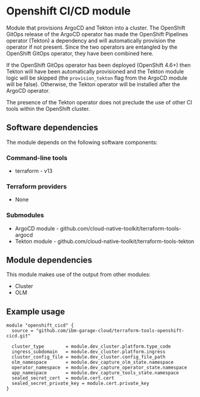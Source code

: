 # Openshift CI/CD module

Module that provisions ArgoCD and Tekton into a cluster. The OpenShift GitOps release of the ArgoCD operator has made the OpenShift Pipelines operator (Tekton) a dependency and will automatically provision the operator if not present. Since the two operators are entangled by the OpenShift GitOps operator, they have been combined here.

If the OpenShift GitOps operator has been deployed (OpenShift 4.6+) then Tekton will have been automatically provisioned and the Tekton module logic will be skipped (the `provision_tekton` flag from the ArgoCD module will be false). Otherwise, the Tekton operator will be installed after the ArgoCD operator.

The presence of the Tekton operator does not preclude the use of other CI tools within the OpenShift cluster.


## Software dependencies

The module depends on the following software components:

### Command-line tools

- terraform - v13

### Terraform providers

- None

### Submodules

- ArgoCD module - github.com/cloud-native-toolkit/terraform-tools-argocd
- Tekton module - github.com/cloud-native-toolkit/terraform-tools-tekton

## Module dependencies

This module makes use of the output from other modules:

- Cluster
- OLM

## Example usage

```hcl-terraform
module "openshift_cicd" {
  source = "github.com/ibm-garage-cloud/terraform-tools-openshift-cicd.git"

  cluster_type        = module.dev_cluster.platform.type_code
  ingress_subdomain   = module.dev_cluster.platform.ingress
  cluster_config_file = module.dev_cluster.config_file_path
  olm_namespace       = module.dev_capture_olm_state.namespace
  operator_namespace  = module.dev_capture_operator_state.namespace
  app_namespace       = module.dev_capture_tools_state.namespace
  sealed_secret_cert  = module.cert.cert
  sealed_secret_private_key = module.cert.private_key
}
```

